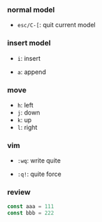 ### normal model

- `esc/C-[`: quit current model

### insert model

- `i`: insert

- `a`: append

### move

- `h`: left
- `j`: down
- `k`: up
- `l`: right

### vim

- `:wq`: write quite

- `:q!`: quite force

### review

``` js
const aaa = 111
const bbb = 222
```
